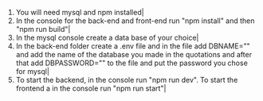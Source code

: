 1. You will need mysql and npm installed|
2. In the console for the back-end and front-end run "npm install" and then "npm run build"|
3. In the mysql console create a data base of your choice|
4. In the back-end folder create a .env file and in the file add  DBNAME=""  and add the name of the database you made in the quotations and after that add  DBPASSWORD="" to the file and put the password you chose for mysql|
5. To start the backend, in the console run "npm run dev". To start the frontend a in the console run "npm run start"|